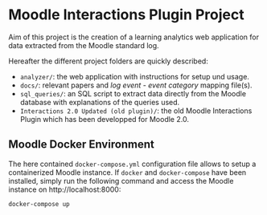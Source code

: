 # Moodle Interactions Plugin Project

Aim of this project is the creation of a learning analytics web application for data extracted from the Moodle standard log.

Hereafter the different project folders are quickly described:

- `analyzer/`: the web application with instructions for setup und usage.
- `docs/`: relevant papers and _log event - event category_ mapping file(s).
- `sql_queries/`: an SQL script to extract data directly from the Moodle database with explanations of the queries used.
- `Interactions 2.0 Updated (old plugin)/`: the old Moodle Interactions Plugin which has been developped for Moodle 2.0.

## Moodle Docker Environment

The here contained `docker-compose.yml` configuration file allows to setup a containerized Moodle instance. If `docker` and `docker-compose` have been installed, simply run the following command and access the Moodle instance on http://localhost:8000:

```
docker-compose up
```

